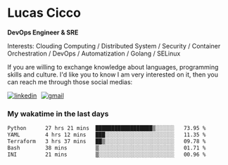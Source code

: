 # Lucas Cicco

**DevOps Engineer & SRE**

Interests: Clouding Computing / Distributed System / Security / Container Orchestration / DevOps / Automatization / Golang / SELinux

If you are willing to exchange knowledge about languages, programming skills and culture. I'd like you to know I am very interested on it, then you can reach me through those social medias:

<div style="display: flex; align-items: center; gap: 10px;">
  <a href="https://www.linkedin.com/in/lucas-vitor-de-cicco" target="_blank">
    <img
      src="https://img.shields.io/badge/-LinkedIn-%230077B5?style=for-the-badge&logo=linkedin&logoColor=white"
      alt="linkedin"
      target="_blank" 
    />
  </a>
  <a href="mailto:lucasvitorx1@gmail.com">
      <img
        src="https://img.shields.io/badge/-Gmail-%23333?style=for-the-badge&logo=gmail&logoColor=white"
        alt="gmail"
        target="_blank"
      />
  </a>
</div>

### My wakatime in the last days

<!--START_SECTION:waka-->

```txt
Python      27 hrs 21 mins  ██████████████████▒░░░░░░   73.95 %
YAML        4 hrs 12 mins   ███░░░░░░░░░░░░░░░░░░░░░░   11.35 %
Terraform   3 hrs 37 mins   ██▒░░░░░░░░░░░░░░░░░░░░░░   09.78 %
Bash        38 mins         ▒░░░░░░░░░░░░░░░░░░░░░░░░   01.71 %
INI         21 mins         ▒░░░░░░░░░░░░░░░░░░░░░░░░   00.96 %
```

<!--END_SECTION:waka-->
